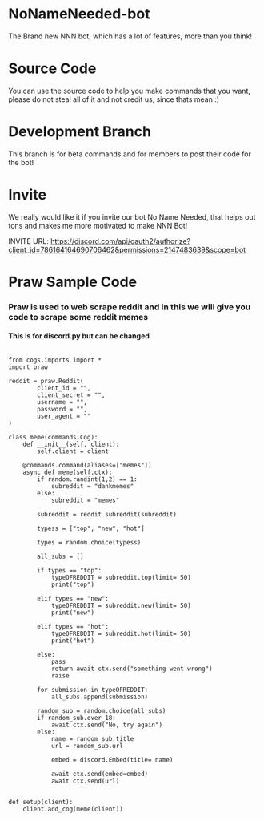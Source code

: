 # NoNameNeeded-bot
The Brand new NNN bot, which has a lot of features, more than you think!


# Source Code
You can use the source code to help you make commands that you want, please do not steal all of it and not credit us, since thats mean :)

# Development Branch
This branch is for beta commands and for members to post their code for the bot!

# Invite
We really would like it if you invite our bot No Name Needed, that helps out tons and makes me more motivated to make NNN Bot!

INVITE URL: https://discord.com/api/oauth2/authorize?client_id=786164164690706462&permissions=2147483639&scope=bot



# Praw Sample Code
<h3> Praw is used to web scrape reddit and in this we will give you code to scrape some reddit memes</h3>
<h4>This is for discord.py but can be changed</h4>

```#DISCORD.PY COGGED

from cogs.imports import *
import praw

reddit = praw.Reddit(
        client_id = "",
        client_secret = "", 
        username = "",
        password = "", 
        user_agent = ""
)

class meme(commands.Cog):
    def __init__(self, client):
        self.client = client

    @commands.command(aliases=["memes"])
    async def meme(self,ctx):
        if random.randint(1,2) == 1:
            subreddit = "dankmemes"
        else:
            subreddit = "memes"  

        subreddit = reddit.subreddit(subreddit)

        typess = ["top", "new", "hot"]

        types = random.choice(typess)

        all_subs = []

        if types == "top":
            typeOFREDDIT = subreddit.top(limit= 50)
            print("top")

        elif types == "new":
            typeOFREDDIT = subreddit.new(limit= 50)
            print("new")

        elif types == "hot":
            typeOFREDDIT = subreddit.hot(limit= 50)    
            print("hot")

        else:
            pass
            return await ctx.send("something went wrong")    
            raise 

        for submission in typeOFREDDIT:
            all_subs.append(submission)

        random_sub = random.choice(all_subs)  
        if random_sub.over_18:
            await ctx.send("No, try again") 
        else:  
            name = random_sub.title
            url = random_sub.url

            embed = discord.Embed(title= name)

            await ctx.send(embed=embed)
            await ctx.send(url)  


def setup(client):
    client.add_cog(meme(client))
```
